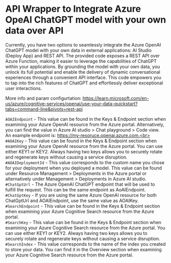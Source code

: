 # API Wrapper to Integrate Azure OpeAI ChatGPT model with your own data over API


Currently, you have two options to seamlessly integrate the Azure OpenAI ChatGPT model with your own data in external applications: AI Studio (Deploy App) and REST API. The provided code exposes a REST API over Azure Function, making it easier to leverage the capabilities of ChatGPT within your applications. By grounding the model with your own data, you unlock its full potential and enable the delivery of dynamic conversational experiences through a convenient API interface. This code empowers you to tap into the rich features of ChatGPT and effortlessly deliver exceptional user interactions.


More info and param configurtation: https://learn.microsoft.com/en-us/azure/cognitive-services/openai/use-your-data-quickstart?tabs=command-line&pivots=rest-api

```AOAIEndpoint``` -	This value can be found in the Keys & Endpoint section when examining your Azure OpenAI resource from the Azure portal. Alternatively, you can find the value in Azure AI studio > Chat playground > Code view. An example endpoint is: https://my-resoruce.openai.azure.com.<br>
```#AOAIKey```	- This value can be found in the Keys & Endpoint section when examining your Azure OpenAI resource from the Azure portal. You can use either KEY1 or KEY2. Always having two keys allows you to securely rotate and regenerate keys without causing a service disruption.<br>
```#AOAIDeploymentId``` -	This value corresponds to the custom name you chose for your deployment when you deployed a model. This value can be found under Resource Management > Deployments in the Azure portal or alternatively under Management > Deployments in Azure AI studio.<br>
```#ChatGptUrl```	- The Azure OpenAI ChatGPT endpoint that will be used to fulfill the request. This can be the same endpoint as AoAIEndpoint.<br>
```#ChatGptKey```	- If you are using the same Azure OpenAI resource for both ChatGptUrl and AOAIEndpoint, use the same value as AOAIKey.<br>
```#SearchEndpoint```	- This value can be found in the Keys & Endpoint section when examining your Azure Cognitive Search resource from the Azure portal.<br>
```#SearchKey```	- This value can be found in the Keys & Endpoint section when examining your Azure Cognitive Search resource from the Azure portal. You can use either KEY1 or KEY2. Always having two keys allows you to securely rotate and regenerate keys without causing a service disruption.<br>
```#SearchIndex```	- This value corresponds to the name of the index you created to store your data. You can find it in the Overview section when examining your Azure Cognitive Search resource from the Azure portal.<br>
